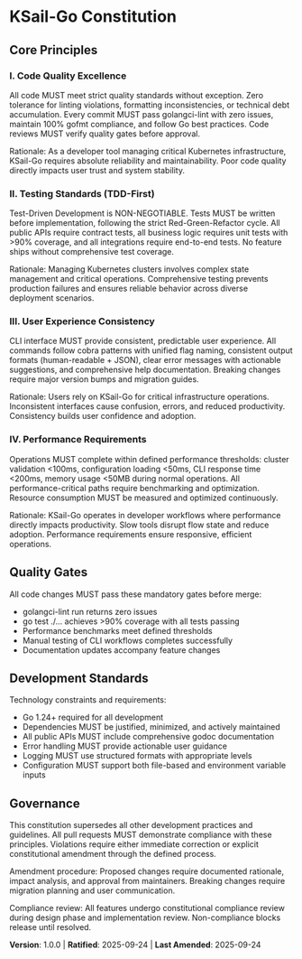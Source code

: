 <!--
Sync Impact Report:
- Version change: Template → 1.0.0 (Initial constitution creation)
- Added principles:
  - I. Code Quality Excellence
  - II. Testing Standards (TDD-First)
  - III. User Experience Consistency
  - IV. Performance Requirements
- Added sections:
  - Quality Gates
  - Development Standards
- Templates requiring updates: All templates are aligned ✅
- Follow-up TODOs: None
-->

# KSail-Go Constitution

## Core Principles

### I. Code Quality Excellence

All code MUST meet strict quality standards without exception. Zero tolerance for linting violations, formatting inconsistencies, or technical debt accumulation. Every commit MUST pass golangci-lint with zero issues, maintain 100% gofmt compliance, and follow Go best practices. Code reviews MUST verify quality gates before approval.

Rationale: As a developer tool managing critical Kubernetes infrastructure, KSail-Go requires absolute reliability and maintainability. Poor code quality directly impacts user trust and system stability.

### II. Testing Standards (TDD-First)

Test-Driven Development is NON-NEGOTIABLE. Tests MUST be written before implementation, following the strict Red-Green-Refactor cycle. All public APIs require contract tests, all business logic requires unit tests with >90% coverage, and all integrations require end-to-end tests. No feature ships without comprehensive test coverage.

Rationale: Managing Kubernetes clusters involves complex state management and critical operations. Comprehensive testing prevents production failures and ensures reliable behavior across diverse deployment scenarios.

### III. User Experience Consistency

CLI interface MUST provide consistent, predictable user experience. All commands follow cobra patterns with unified flag naming, consistent output formats (human-readable + JSON), clear error messages with actionable suggestions, and comprehensive help documentation. Breaking changes require major version bumps and migration guides.

Rationale: Users rely on KSail-Go for critical infrastructure operations. Inconsistent interfaces cause confusion, errors, and reduced productivity. Consistency builds user confidence and adoption.

### IV. Performance Requirements

Operations MUST complete within defined performance thresholds: cluster validation <100ms, configuration loading <50ms, CLI response time <200ms, memory usage <50MB during normal operations. All performance-critical paths require benchmarking and optimization. Resource consumption MUST be measured and optimized continuously.

Rationale: KSail-Go operates in developer workflows where performance directly impacts productivity. Slow tools disrupt flow state and reduce adoption. Performance requirements ensure responsive, efficient operations.

## Quality Gates

All code changes MUST pass these mandatory gates before merge:

- golangci-lint run returns zero issues
- go test ./... achieves >90% coverage with all tests passing
- Performance benchmarks meet defined thresholds
- Manual testing of CLI workflows completes successfully
- Documentation updates accompany feature changes

## Development Standards

Technology constraints and requirements:

- Go 1.24+ required for all development
- Dependencies MUST be justified, minimized, and actively maintained
- All public APIs MUST include comprehensive godoc documentation
- Error handling MUST provide actionable user guidance
- Logging MUST use structured formats with appropriate levels
- Configuration MUST support both file-based and environment variable inputs

## Governance

This constitution supersedes all other development practices and guidelines. All pull requests MUST demonstrate compliance with these principles. Violations require either immediate correction or explicit constitutional amendment through the defined process.

Amendment procedure: Proposed changes require documented rationale, impact analysis, and approval from maintainers. Breaking changes require migration planning and user communication.

Compliance review: All features undergo constitutional compliance review during design phase and implementation review. Non-compliance blocks release until resolved.

**Version**: 1.0.0 | **Ratified**: 2025-09-24 | **Last Amended**: 2025-09-24
